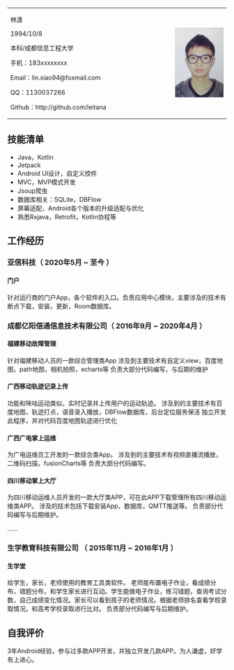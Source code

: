 <table border="0">
  <tr>
    <td width="75%">
      <p>林潇</p>
      <p>1994/10/8</p>
      <p>本科/成都信息工程大学</p>
      <p>手机：183xxxxxxxx</p>
      <p>Email：lin.xiao94@foxmail.com</p>
      <p>QQ：1130037266</p>
      <p>Github：http://github.com/leitana</p>
    </td>
    <td width="25%">
      <img src="https://raw.githubusercontent.com/leitana/homepage/master/linxiao.jpg" width="100%">
    </td>
  </tr>
</table>

## 技能清单

- Java，Kotlin
- Jetpack
- Android UI设计，自定义控件
- MVC，MVP模式开发
- Jsoup爬虫
- 数据库相关：SQLite，DBFlow
- 屏幕适配，Android各个版本的升级适配与优化
- 熟悉Rxjava，Retrofit，Kotlin协程等


## **工作经历**

### 亚信科技（ 2020年5月 ~ 至今 ）

#### 门户
针对运行商的门户App，各个软件的入口。负责应用中心模块，主要涉及的技术有断点下载，安装，更新，Room数据库。

### 成都亿阳信通信息技术有限公司（ 2016年9月 ~ 2020年4月 ）

#### 福建移动故障管理
针对福建移动人员的一款综合管理类App
涉及到主要技术有自定义view，百度地图，path地图，相机拍照，echarts等
负责大部分代码编写，与后期的维护


#### 广西移动轨迹记录上传
功能和咪咕运动类似，实时记录并上传用户的运动轨迹。
涉及到的主要技术有百度地图，轨迹打点，语音录入播放，DBFlow数据库，后台定位服务保活
独立开发此程序，并对代码百度地图轨迹进行优化

#### 广西广电掌上运维
为广电运维员工开发的一款综合类App。
涉及到的主要技术有视频直播流播放，二维码扫描，fusionCharts等
负责大部分代码编写。


#### 四川移动掌上大厅
为四川移动运维人员开发的一款大厅类APP，可在此APP下载管理所有四川移动运维类APP。
涉及的技术包括下载安装App，数据库，QMTT推送等。
负责部分代码编写与后期维护。

......

  
### 生学教育科技有限公司 （ 2015年11月 ~ 2016年1月 ）

#### 生学堂
给学生，家长，老师使用的教育工具类软件。
老师能布置电子作业，看成绩分布，错题分布，和学生家长进行互动。学生能做电子作业，练习错题，查询考试分数，自己成绩变化情况。家长可以看到孩子的老师情况。根据老师排名查看学校录取情况。和高考学校录取进行比对。
负责部分代码编写与后期维护。

## **自我评价**

3年Android经验，参与过多款APP开发，并独立开发几款APP。为人谦虚，好学有上进心。
